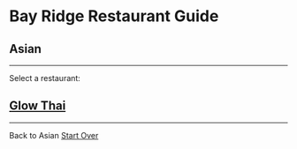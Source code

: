 # Bay Ridge Restaurant Guide
## Asian
---
Select a restaurant:
## [Glow Thai](http://www.glowthairestaurant.com/)
---
Back to Asian
[Start Over](../home.md)